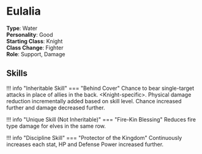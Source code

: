# Eulalia

**Type**: Water  
**Personality**: Good  
**Starting Class**: Knight  
**Class Change**: Fighter  
**Role**: Support, Damage

## Skills

!!! info "Inheritable Skill"
    === "Behind Cover"
        Chance to bear single-target attacks in place of allies in the back. <Knight-specific\>. Physical damage reduction incrementally added based on skill level. Chance increased further and damage decreased further.

!!! info "Unique Skill (Not Inheritable)"
    === "Fire-Kin Blessing"
        Reduces fire type damage for elves in the same row.

!!! info "Discipline Skill"
    === "Protector of the Kingdom"
        Continuously increases each stat, HP and Defense Power increased further.